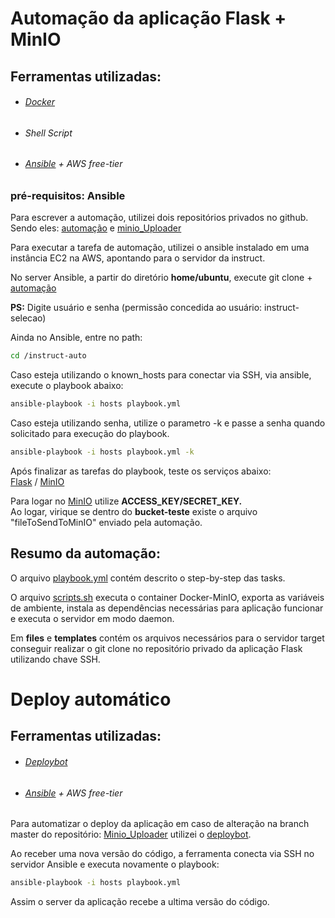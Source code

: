 # Automação da aplicação Flask + MinIO

## Ferramentas utilizadas:
* ###### [Docker](https://docs.docker.com/)
* ###### Shell Script
* ###### [Ansible](https://docs.ansible.com/ansible/latest/index.html) + AWS free-tier

### pré-requisitos: Ansible


Para escrever a automação, utilizei dois repositórios privados no github.  
Sendo eles: [automação](https://github.com/felipteixeira/instruct-auto.git) e
[minio_Uploader](https://github.com/felipteixeira/python)

Para executar a tarefa de automação, utilizei o ansible instalado em uma instância EC2 na AWS, apontando para o servidor da instruct.

No server Ansible, a partir do diretório **home/ubuntu**, execute git clone + [automação](https://github.com/felipteixeira/instruct-auto.git)

**PS:** Digite usuário e senha (permissão concedida ao usuário: instruct-selecao)

Ainda no Ansible, entre no path:
```bash
cd /instruct-auto
```
Caso esteja utilizando o known_hosts para conectar via SSH, via ansible, execute o playbook abaixo: 
```bash
ansible-playbook -i hosts playbook.yml 
```
Caso esteja utilizando senha, utilize o parametro -k e passe a senha quando solicitado para execução do playbook.
```bash
ansible-playbook -i hosts playbook.yml -k
```

Após finalizar as tarefas do playbook, teste os serviços abaixo:  
[Flask](http://52.14.169.24:5000/) / [MinIO](http://52.14.169.24:9000/)

Para logar no [MinIO](http://52.14.169.24:9000/) utilize **ACCESS_KEY/SECRET_KEY.**  
Ao logar, virique se dentro do **bucket-teste** existe o arquivo "fileToSendToMinIO" enviado pela automação.

## Resumo da automação:

O arquivo [playbook.yml](https://github.com/felipteixeira/instruct-auto/blob/master/playbook.yml) contém descrito o step-by-step das tasks.

O arquivo [scripts.sh](https://github.com/felipteixeira/instruct-auto/blob/master/scripts.sh) executa o container Docker-MinIO, exporta as variáveis de ambiente,
instala as dependências necessárias para aplicação funcionar e executa o servidor em modo daemon.

Em **files** e **templates** contém os arquivos necessários para o servidor target conseguir realizar o git clone no repositório privado da aplicação Flask utilizando chave SSH. 



# Deploy automático
## Ferramentas utilizadas:
* ###### [Deploybot](https://deploybot.com/)
* ###### [Ansible](https://docs.ansible.com/ansible/latest/index.html) + AWS free-tier


Para automatizar o deploy da aplicação em caso de alteração na branch master do repositório: [Minio_Uploader](https://github.com/felipteixeira/python) utilizei o [deploybot](https://deploybot.com/).

Ao receber uma nova versão do código, a ferramenta conecta via SSH no servidor Ansible e executa novamente o playbook: 
```bash
ansible-playbook -i hosts playbook.yml 
```
Assim o server da aplicação recebe a ultima versão do código. 












